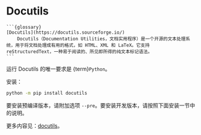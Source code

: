 # Docutils

````{div} w3-pale-green w3-padding
```{glossary}
[Docutils](https://docutils.sourceforge.io/)
    Docutils（Documentation Utilities，文档实用程序）是一个开源的文本处理系统，用于将文档处理成有用的格式，如 HTML、XML 和 LaTeX。它支持 reStructuredText，一种易于阅读的、所见即所得的纯文本标记语法。
```
````

运行 Docutils 的唯一要求是 {term}`Python`。

安装：

```sh
python -m pip install docutils
```

要安装预编译版本，请附加选项 `--pre`。要安装开发版本，请按照下面安装一节中的说明。

更多内容见：[docutils](http://daobook.github.io/docutils/)。
